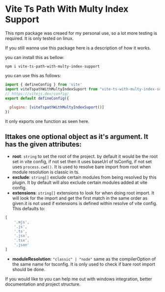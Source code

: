 # Vite Ts Path With Multy Index Support

This npm package was creaed for my personal use, so a lot more testing is required. It is only tested on linux.

If you still wanna use this package here is a description of how it works.

you can install this as bellow:
```properties
npm i vite-ts-path-with-multy-index-support
```

you can use this as follows:
```js
import { defineConfig } from 'vite'
import viteTspathWithMultyIndexSuport from "vite-ts-with-multy-index-support"
// https://vitejs.dev/config/
export default defineConfig({
  
  plugins: [viteTspathWithMultyIndexSuport()]
})

```
It only exports one function as seen here.
## Ittakes one optional object as it's argument. It has the given attributes:
- **root**: ```string``` to set the root of the project. by default it would be the root set in vite config, if not set then it uses baseUrl of tsConfig, if not set uses ```process.cwd()```. It is used to resolve bare import from root when module resolution is classic in ts.
- **exclude**: ```string[]```  exclude certain modules from being resolved by this plugin. It by default will also exclude certain modules added at vite config.
- **extensions**: ```string[]``` extensions to look for when doing root import. It will look for the import and get the first match in the same order as given.it is not used if extensions is defined within resolve of vite config. This defaults to:
```js
[
    '.mjs',
    '.js',
    '.ts',
    '.jsx',
    '.tsx',
    '.json'
]
```
- **moduleResolution**: ```"classic" | "node"``` same as the compilerOption of  the same name for tsconfig. It is only used to check if bare root import should be done.

If you would like to you can help me out with windows integration, better documentation and project structure.
